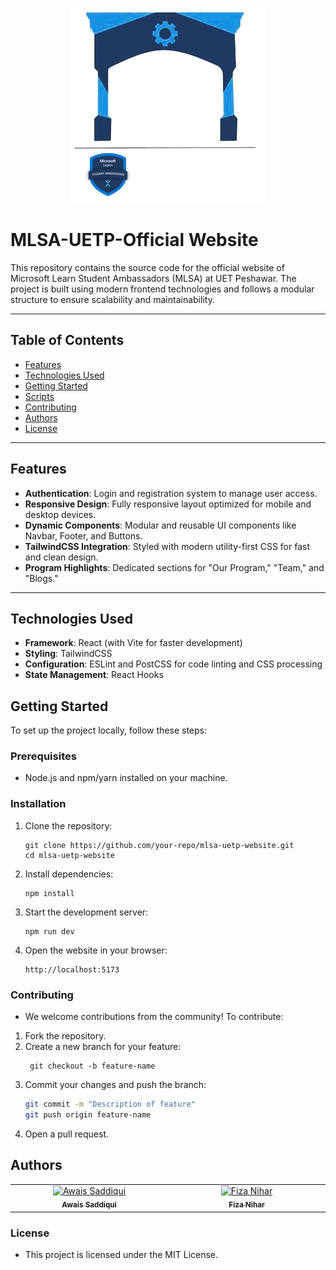 <p align="center">
  <img src="./mlsa_uetp.png" alt="MLSA UET Peshawar" />
</p>

# MLSA-UETP-Official Website
 This repository contains the source code for the official website of Microsoft Learn Student Ambassadors (MLSA) at UET Peshawar. The project is built using modern frontend technologies and follows a modular structure to ensure scalability and maintainability.

---

## Table of Contents

- [Features](#features)
- [Technologies Used](#technologies-used)
- [Getting Started](#getting-started)
- [Scripts](#scripts)
- [Contributing](#contributing)
- [Authors](#authors)
- [License](#license)

---

## Features

- **Authentication**: Login and registration system to manage user access.
- **Responsive Design**: Fully responsive layout optimized for mobile and desktop devices.
- **Dynamic Components**: Modular and reusable UI components like Navbar, Footer, and Buttons.
- **TailwindCSS Integration**: Styled with modern utility-first CSS for fast and clean design.
- **Program Highlights**: Dedicated sections for "Our Program," "Team," and "Blogs."

---

## Technologies Used

- **Framework**: React (with Vite for faster development)
- **Styling**: TailwindCSS
- **Configuration**: ESLint and PostCSS for code linting and CSS processing
- **State Management**: React Hooks

## Getting Started

To set up the project locally, follow these steps:

### Prerequisites
- Node.js and npm/yarn installed on your machine.

### Installation
1. Clone the repository:
   ```
   git clone https://github.com/your-repo/mlsa-uetp-website.git
   cd mlsa-uetp-website
   ```
2. Install dependencies:
    ```
    npm install
    ```
3. Start the development server:
    ```
    npm run dev
    ```
4. Open the website in your browser:
    ```
    http://localhost:5173
    ```

### Contributing
- We welcome contributions from the community! To contribute:

1. Fork the repository.
2. Create a new branch for your feature:
    ```
     git checkout -b feature-name
     ```
3. Commit your changes and push the branch:
    ```bash 
    git commit -m "Description of feature"
    git push origin feature-name
    ```
4. Open a pull request.

## Authors

<table>
  <tbody>
    <tr>
      <td align="center" valign="top" width="14.28%"><a href="https://www.upwork.com/freelancers/~011fe6ce84d3da23e7"><img src="https://avatars.githubusercontent.com/u/101595985?v=4?s=100" width="100px;" alt="Awais Saddiqui"/><br /><sub><b>Awais Saddiqui</b></sub></a><br /></td>
      <td align="center" valign="top" width="14.28%"><a href="https://github.com/niharfiza125"><img src="https://avatars.githubusercontent.com/u/176830976?v=4?s=100" width="100px;" alt="Fiza Nihar"/><br /><sub><b>Fiza Nihar</b></sub></a><br /></td>
    </tr>
</tbody>
</table>


### License
- This project is licensed under the MIT License.